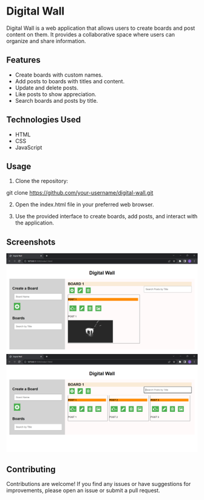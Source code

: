 # Digital Wall

Digital Wall is a web application that allows users to create boards and post content on them. It provides a collaborative space where users can organize and share information.

## Features

- Create boards with custom names.
- Add posts to boards with titles and content.
- Update and delete posts.
- Like posts to show appreciation.
- Search boards and posts by title.

## Technologies Used

- HTML
- CSS
- JavaScript

## Usage

1. Clone the repository:

git clone https://github.com/your-username/digital-wall.git


2. Open the index.html file in your preferred web browser.

3. Use the provided interface to create boards, add posts, and interact with the application.

## Screenshots

 <img src="screenshots/Screenshot1.png" >
    <img src="screenshots/Screenshot2.png" >

## Contributing

Contributions are welcome! If you find any issues or have suggestions for improvements, please open an issue or submit a pull request.



